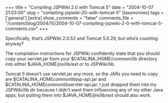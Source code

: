 +++
title = "Compiling JSPWiki 2.0 with Tomcat 5"
date = "2004-10-07 21:03:00"
slug = "compiling-jspwiki-20-with-tomcat-5"
[taxonomies]
tags = ['general']
[extra]
show_comments = "false"
comments_file = "/content/blog/2004/10/2004-10-07-compiling-jspwiki-2-0-with-tomcat-5-comments.csv"
+++

Specifically, that’s JSPWiki 2.0.52 and Tomcat 5.0.29, but who’s counting anyway?

The compilation instructions for JSPWiki confidently state that you should copy your servlet.jar from your $CATALINA\_HOME/common/lib directory into either $JAVA\_HOME/jre/lib/ext or to JSPWiki/lib.

Tomcat 5 doesn’t use servlet.jar any more, so the JARs you need to copy are $CATALINA\_HOMEcommonlibjsp-api.jar and $CATALINA\_HOMEcommonlibservlet-api.jar. I just dropped them into my JSPWiki/lib dir because I didn’t want them influencing any of my other Java apps, but putting them into $JAVA\_HOME/jre/lib/ext should also work.
